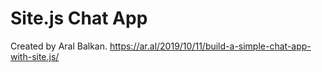 # Site.js Chat App

Created by Aral Balkan. https://ar.al/2019/10/11/build-a-simple-chat-app-with-site.js/
